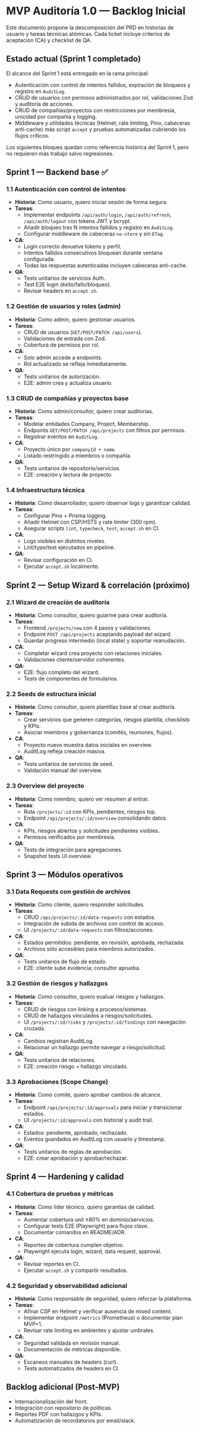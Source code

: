 # MVP Auditoría 1.0 — Backlog Inicial

Este documento propone la descomposición del PRD en historias de usuario y tareas técnicas atómicas.
Cada ticket incluye criterios de aceptación (CA) y checklist de QA.

## Estado actual (Sprint 1 completado)

El alcance del Sprint 1 está entregado en la rama principal:

- Autenticación con control de intentos fallidos, expiración de bloqueos y registro en `AuditLog`.
- CRUD de usuarios con permisos administrados por rol, validaciones Zod y auditoría de acciones.
- CRUD de compañías/proyectos con restricciones por membresía, unicidad por compañía y logging.
- Middleware y utilidades técnicas (Helmet, rate limiting, Pino, cabeceras anti-cache) más script `accept` y pruebas automatizadas cubriendo los flujos críticos.

Los siguientes bloques quedan como referencia histórica del Sprint 1, pero no requieren más trabajo salvo regresiones.

## Sprint 1 — Backend base ✅

### 1.1 Autenticación con control de intentos
- **Historia**: Como usuario, quiero iniciar sesión de forma segura.
- **Tareas**:
  - Implementar endpoints `/api/auth/login`, `/api/auth/refresh`, `/api/auth/logout` con tokens JWT y bcrypt.
  - Añadir bloqueo tras N intentos fallidos y registro en `AuditLog`.
  - Configurar middleware de cabeceras `no-store` y sin `ETag`.
- **CA**:
  - Login correcto devuelve tokens y perfil.
  - Intentos fallidos consecutivos bloquean durante ventana configurada.
  - Todas las respuestas autenticadas incluyen cabeceras anti-cache.
- **QA**:
  - Tests unitarios de servicios Auth.
  - Test E2E login (éxito/fallo/bloqueo).
  - Revisar headers en `accept.sh`.

### 1.2 Gestión de usuarios y roles (admin)
- **Historia**: Como admin, quiero gestionar usuarios.
- **Tareas**:
  - CRUD de usuarios (`GET/POST/PATCH /api/users`).
  - Validaciones de entrada con Zod.
  - Cobertura de permisos por rol.
- **CA**:
  - Solo admin accede a endpoints.
  - Rol actualizado se refleja inmediatamente.
- **QA**:
  - Tests unitarios de autorización.
  - E2E: admin crea y actualiza usuario.

### 1.3 CRUD de compañías y proyectos base
- **Historia**: Como admin/consultor, quiero crear auditorías.
- **Tareas**:
  - Modelar entidades Company, Project, Membership.
  - Endpoints `GET/POST/PATCH /api/projects` con filtros por permisos.
  - Registrar eventos en `AuditLog`.
- **CA**:
  - Proyecto único por `companyId + name`.
  - Listado restringido a miembros o compañía.
- **QA**:
  - Tests unitarios de repositorio/servicios.
  - E2E: creación y lectura de proyecto.

### 1.4 Infraestructura técnica
- **Historia**: Como desarrollador, quiero observar logs y garantizar calidad.
- **Tareas**:
  - Configurar Pino + Prisma logging.
  - Añadir Helmet con CSP/HSTS y rate limiter (300 rpm).
  - Asegurar scripts `lint`, `typecheck`, `test`, `accept.sh` en CI.
- **CA**:
  - Logs visibles en distintos niveles.
  - Lint/type/test ejecutados en pipeline.
- **QA**:
  - Revisar configuración en CI.
  - Ejecutar `accept.sh` localmente.

## Sprint 2 — Setup Wizard & correlación (próximo)

### 2.1 Wizard de creación de auditoría
- **Historia**: Como consultor, quiero guiarme para crear auditoría.
- **Tareas**:
  - Frontend `/projects/new` con 4 pasos y validaciones.
  - Endpoint `POST /api/projects` aceptando payload del wizard.
  - Guardar progreso intermedio (local state) y soportar reanudación.
- **CA**:
  - Completar wizard crea proyecto con relaciones iniciales.
  - Validaciones cliente/servidor coherentes.
- **QA**:
  - E2E: flujo completo del wizard.
  - Tests de componentes de formularios.

### 2.2 Seeds de estructura inicial
- **Historia**: Como consultor, quiero plantillas base al crear auditoría.
- **Tareas**:
  - Crear servicios que generen categorías, riesgos plantilla, checklists y KPIs.
  - Asociar miembros y gobernanza (comités, reuniones, flujos).
- **CA**:
  - Proyecto nuevo muestra datos iniciales en overview.
  - AuditLog refleja creación masiva.
- **QA**:
  - Tests unitarios de servicios de seed.
  - Validación manual del overview.

### 2.3 Overview del proyecto
- **Historia**: Como miembro, quiero ver resumen al entrar.
- **Tareas**:
  - Ruta `/projects/:id` con KPIs, pendientes, riesgos top.
  - Endpoint `/api/projects/:id/overview` consolidando datos.
- **CA**:
  - KPIs, riesgos abiertos y solicitudes pendientes visibles.
  - Permisos verificados por membresía.
- **QA**:
  - Tests de integración para agregaciones.
  - Snapshot tests UI overview.

## Sprint 3 — Módulos operativos

### 3.1 Data Requests con gestión de archivos
- **Historia**: Como cliente, quiero responder solicitudes.
- **Tareas**:
  - CRUD `/api/projects/:id/data-requests` con estados.
  - Integración de subida de archivos con control de acceso.
  - UI `/projects/:id/data-requests` con filtros/acciones.
- **CA**:
  - Estados permitidos: pendiente, en revisión, aprobada, rechazada.
  - Archivos sólo accesibles para miembros autorizados.
- **QA**:
  - Tests unitarios de flujo de estado.
  - E2E: cliente sube evidencia; consultor aprueba.

### 3.2 Gestión de riesgos y hallazgos
- **Historia**: Como consultor, quiero evaluar riesgos y hallazgos.
- **Tareas**:
  - CRUD de riesgos con linking a procesos/sistemas.
  - CRUD de hallazgos vinculados a riesgos/solicitudes.
  - UI `/projects/:id/risks` y `/projects/:id/findings` con navegación cruzada.
- **CA**:
  - Cambios registran AuditLog.
  - Relacionar un hallazgo permite navegar a riesgo/solicitud.
- **QA**:
  - Tests unitarios de relaciones.
  - E2E: creación riesgo + hallazgo vinculado.

### 3.3 Aprobaciones (Scope Change)
- **Historia**: Como comité, quiero aprobar cambios de alcance.
- **Tareas**:
  - Endpoint `/api/projects/:id/approvals` para iniciar y transicionar estados.
  - UI `/projects/:id/approvals` con historial y audit trail.
- **CA**:
  - Estados: pendiente, aprobado, rechazado.
  - Eventos guardados en AuditLog con usuario y timestamp.
- **QA**:
  - Tests unitarios de reglas de aprobación.
  - E2E: crear aprobación y aprobar/rechazar.

## Sprint 4 — Hardening y calidad

### 4.1 Cobertura de pruebas y métricas
- **Historia**: Como líder técnico, quiero garantías de calidad.
- **Tareas**:
  - Aumentar cobertura unit ≥80% en dominio/servicios.
  - Configurar tests E2E (Playwright) para flujos clave.
  - Documentar comandos en README/ADR.
- **CA**:
  - Reportes de cobertura cumplen objetivo.
  - Playwright ejecuta login, wizard, data request, approval.
- **QA**:
  - Revisar reportes en CI.
  - Ejecutar `accept.sh` y compartir resultados.

### 4.2 Seguridad y observabilidad adicional
- **Historia**: Como responsable de seguridad, quiero reforzar la plataforma.
- **Tareas**:
  - Afinar CSP en Helmet y verificar ausencia de mixed content.
  - Implementar endpoint `/metrics` (Prometheus) o documentar plan MVP+1.
  - Revisar rate limiting en ambientes y ajustar umbrales.
- **CA**:
  - Seguridad validada en revisión manual.
  - Documentación de métricas disponible.
- **QA**:
  - Escaneos manuales de headers (curl).
  - Tests automatizados de headers en CI.

## Backlog adicional (Post-MVP)
- Internacionalización del front.
- Integración con repositorio de políticas.
- Reportes PDF con hallazgos y KPIs.
- Automatización de recordatorios por email/slack.

